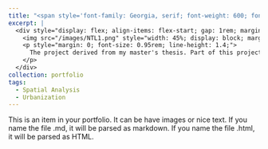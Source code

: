 ```yaml
---
title: "<span style='font-family: Georgia, serif; font-weight: 600; font-size: 1.5rem;'>Relationship between Housing Price and Nighttime Light Intensity (NTL)</span>"
excerpt: |
  <div style="display: flex; align-items: flex-start; gap: 1rem; margin-top: 1.5rem;">
    <img src="/images/NTL1.png" style="width: 45%; display: block; margin: 0;" />
    <p style="margin: 0; font-size: 0.95rem; line-height: 1.4;">
      The project derived from my master's thesis. Part of this project draws on ideas and methods from urban expansion projects, and uses functions to fit the housing price and NTL intensity distribution.
    </p>
  </div>
collection: portfolio
tags:
  - Spatial Analysis
  - Urbanization
---
```


This is an item in your portfolio. It can be have images or nice text. If you name the file .md, it will be parsed as markdown. If you name the file .html, it will be parsed as HTML. 
